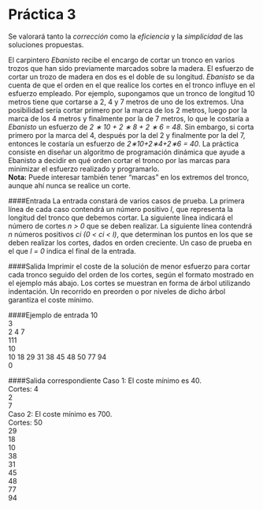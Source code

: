 # Práctica 3
Se valorará tanto la *corrección* como la *eficiencia* y la *simplicidad* de las soluciones propuestas.   

El carpintero *Ebanisto* recibe el encargo de cortar un tronco en varios trozos que han sido previamente marcados sobre la madera. El esfuerzo de cortar un trozo de madera en dos es el doble de su longitud. *Ebanisto* se da cuenta de que el orden en el que realice los cortes en el tronco influye en el esfuerzo empleado. Por ejemplo, supongamos que un tronco de longitud 10 metros tiene que cortarse a 2, 4 y 7 metros de uno de los extremos. Una posibilidad sería cortar primero por la marca de los 2 metros, luego por la marca de los 4 metros y finalmente por la de 7 metros, lo que le costaría a *Ebanisto* un esfuerzo de *2 ∗ 10 + 2 ∗ 8 + 2 ∗ 6 = 48*. Sin embargo, si corta primero por la marca del 4, después por la del 2 y finalmente por la del 7, entonces le costaría un esfuerzo de *2∗10+2∗4+2∗6 = 40*. La práctica consiste en diseñar un algoritmo de programación dinámica que ayude a Ebanisto a decidir en qué orden cortar el tronco por las marcas para minimizar el esfuerzo realizado y programarlo.   
**Nota:** Puede interesar también tener “marcas” en los extremos del tronco, aunque ahí nunca se realice
un corte.

####Entrada
La entrada constará de varios casos de prueba. La primera línea de cada caso contendrá un número positivo *l*, que representa la longitud del tronco que debemos cortar. La siguiente línea indicará el número de cortes *n > 0* que se deben realizar. La siguiente línea contendrá *n* números positivos *ci (0 < ci < l)*, que determinan los puntos en los que se deben realizar los cortes, dados en orden creciente.
Un caso de prueba en el que *l = 0* indica el final de la entrada.

####Salida
Imprimir el coste de la solución de menor esfuerzo para cortar cada tronco seguido del orden de los cortes, según el formato mostrado en el ejemplo más abajo. Los cortes se muestran en forma de árbol utilizando indentación. Un recorrido en preorden o por niveles de dicho árbol garantiza el coste mínimo.

####Ejemplo de entrada
10   
3   
2 4 7   
111   
10   
10 18 29 31 38 45 48 50 77 94   
0

####Salida correspondiente
Caso 1: El coste mínimo es 40.   
Cortes: 4   
2   
7   
Caso 2: El coste mínimo es 700.   
Cortes: 50   
29   
18   
10   
38   
31   
45   
48   
77   
94   
